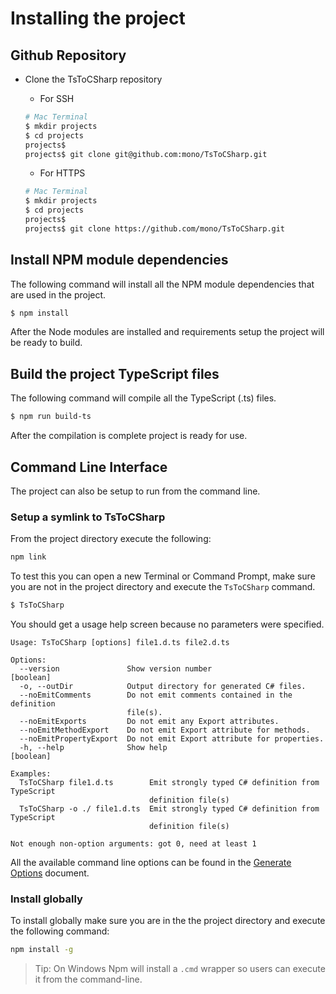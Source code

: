# Installing the project

## Github Repository

* Clone the TsToCSharp repository
    * For SSH

    ``` bash
    # Mac Terminal
    $ mkdir projects
    $ cd projects
    projects$
    projects$ git clone git@github.com:mono/TsToCSharp.git
    ```

    * For HTTPS 

    ``` bash
    # Mac Terminal
    $ mkdir projects
    $ cd projects
    projects$
    projects$ git clone https://github.com/mono/TsToCSharp.git
    ```

## Install NPM module dependencies

The following command will install all the NPM module dependencies that are used in the project.

``` bash
$ npm install
```

After the Node modules are installed and requirements setup the project will be ready to build.

## Build the project TypeScript files

The following command will compile all the TypeScript (.ts) files.

``` bash
$ npm run build-ts
```

After the compilation is complete project is ready for use.

## Command Line Interface

The project can also be setup to run from the command line.

### Setup a symlink to TsToCSharp

From the project directory execute the following:

``` bash
npm link
```

To test this you can open a new Terminal or Command Prompt, make sure you are not in the project directory and execute the `TsToCSharp` command.

``` bash
$ TsToCSharp
```

You should get a usage help screen because no parameters were specified.

```
Usage: TsToCSharp [options] file1.d.ts file2.d.ts

Options:
  --version               Show version number                          [boolean]
  -o, --outDir            Output directory for generated C# files.
  --noEmitComments        Do not emit comments contained in the definition
                          file(s).
  --noEmitExports         Do not emit any Export attributes.
  --noEmitMethodExport    Do not emit Export attribute for methods.
  --noEmitPropertyExport  Do not emit Export attribute for properties.
  -h, --help              Show help                                    [boolean]

Examples:
  TsToCSharp file1.d.ts        Emit strongly typed C# definition from TypeScript
                               definition file(s)
  TsToCSharp -o ./ file1.d.ts  Emit strongly typed C# definition from TypeScript
                               definition file(s)

Not enough non-option arguments: got 0, need at least 1

```

All the available command line options can be found in the [Generate Options](./GenerateOptions.md) document.

### Install globally

To install globally make sure you are in the the project directory and execute the following command:

``` bash
npm install -g
```

> Tip: On Windows Npm will install a `.cmd` wrapper so users can execute it from the command-line.

